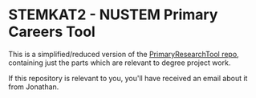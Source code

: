 # STEMKAT2 - NUSTEM Primary Careers Tool

This is a simplified/reduced version of the [PrimaryResearchTool repo](https://github.com/NUSTEM-UK/PrimaryResearchTool), containing just the parts which are relevant to degree project work.

If this repository is relevant to you, you'll have received an email about it from Jonathan.
